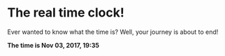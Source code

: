 # The real time clock!

Ever wanted to know what the time is? Well, your journey is about to end!

**The time is Nov 03, 2017, 19:35**